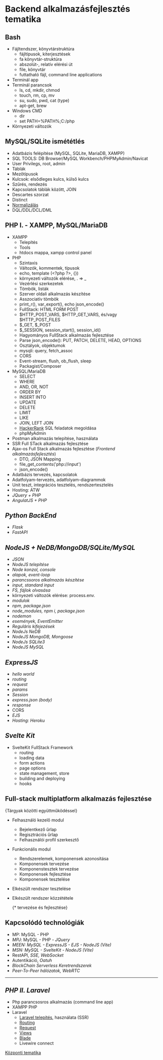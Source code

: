 # Backend alkalmazásfejlesztés tematika

## Bash

- Fájltendszer, könyvtárstruktúra
  - fájltípusok, kiterjesztések
  - fa könyvtár-struktúra
  - abszolút-, relatív elérési út
  - file, könyvtár
  - futtatható fájl, command line applications
- Terminál app
- Terminál parancsok
  - ls, cd, mkdir, chmod
  - touch, rm, cp, mv
  - su, sudo, pwd, cat (type)
  - apt-get, brew
- Windows CMD
  - dir
  - set PATH=%PATH%;C:/php
- Környezeti változók

## MySQL/SQLite ismététlés

- Adatbázis felépítése (MySQL, SQLite, MariaDB, XAMPP)
- SQL TOOLS: DB Browser/MySQL Workbench/PHPMyAdmin/Navicat
- User Privilegs, root, admin
- Táblák
- Mezőtípusok
- Kulcsok: elsődleges kulcs, külső kulcs
- Szűrés, rendezés
- Kapcsolatok táblák között, JOIN
- Descartes szorzat
- Distinct
- [Normalizálás](https://www.youtube.com/watch?v=GFQaEYEc8_8)
- DQL/DDL/DCL/DML

## PHP I. - XAMPP, MySQL/MariaDB

- XAMPP
  - Telepítés
  - Tools
  - htdocs mappa, xampp control panel
- PHP
  - Szintaxis
  - Változók, kommentek, típusok
  - echo, template (\<?php ?>, {})
  - környezeti változók elérése, . => _
  - Vezérlési szerkezetek
  - Tömbök, listák
  - Szerver oldali alkalmazás készítése
  - Asszociatív tömbök
  - print_r(), var_export(), echo json_encode()
  - FullStack: HTML FORM POST
  - $HTTP_POST_VARS, $HTTP_GET_VARS, és/vagy $HTTP_POST_FILES
  - $_GET, $_POST
  - $_SESSION, session_start(), session_id()
  - Hagyományos FullStack alkalmazás fejlesztése
  - Parse json_encode(): PUT, PATCH, DELETE, HEAD, OPTIONS
  - Osztályok, objektumok
  - mysqli: query, fetch_assoc
  - CORS
  - Event-stream, flush, ob_flush, sleep
  - Packagist/Composer
- MySQL/MariaDB
  - SELECT
  - WHERE
  - AND, OR, NOT
  - ORDER BY
  - INSERT INTO
  - UPDATE
  - DELETE
  - LIMIT
  - LIKE
  - JOIN, LEFT JOIN
  - [HackerRank](https://www.hackerrank.com/domains/sql) SQL feladatok megoldása
  - phpMyAdmin
- Postman alkalmazás telepítése, használata
- SSR Full STack alkalmazás fejlesztése
- Ajax-os Full Stack alkalmazás fejlesztése (*Frontend alkalmazásfejlesztés*)
  - DTO, JSON Mapping
  - file_get_contents('php://input')
  - json_encode()
- Adatbázis tervezés, kapcsolatok
- Adatfolyam-tervezés, adatfolyam-diagrammok
- Unit teszt,  integrációs tesztelés, rendszertesztelés
- Hosting: ATW
- *JQuery + PHP*
- *AngulatJS + PHP*

## *Python BackEnd*

- *Flask*
- *FastAPI*

## *NodeJS + NeDB/MongoDB/SQLite/MySQL*

- *JSON*
- *NodeJS telepítése*
- *Node konzol, console*
- *alapok, event-loop*
- *parancssoros alkalmazás készítése*
- *input, standard input*
- *FS, fájlok olvasása*
- környezeti változók elérése: process.env.
- *modulok*
- *npm, package.json*
- *node_modules, npm i, package.json*
- *nodemon*
- *események, EventEmitter*
- *Reguláris kifejezések*
- *NodeJs NeDB*
- *NodeJS MongoDB, Mongoose*
- *NodeJs SQLite3*
- *NodeJS MySQL*

## *ExpressJS*

- *hello world*
- *routing*
- *request*
- *params*
- *Session*
- *express.json (body)*
- *response*
- CORS
- *EJS*
- *Hosting: Heroku*

## *_Svelte Kit_*

- SvelteKit FullStack Framework
  - routing
  - loading data
  - form actions
  - page options
  - state management, store
  - building and deploying
  - hooks

## Full-stack multiplatform alkalmazás fejlesztése

  {Tárgyak közötti együttműködéssel}

- Felhasználó kezelő modul
  - Bejelentkező űrlap
  - Regisztrációs űrlap
  - Felhasználói profil szerkesztő
- Funkcionális modul
  - Rendszerelemek, komponensek azonosítása
  - Komponensek tervezése
  - Komponenstesztek tervezése
  - Komponensek fejlesztése
  - Komponensek tesztelése
- Elkészült rendszer tesztelése
- Elkészült rendszer közzététele

  {* tervezése és fejlesztése}

## Kapcsolódó technológiák

- MP: MySQL - PHP
- *MPJ*: MySQL - PHP - *JQuery*
- *MEEN: MySQL - ExpressJS - EJS - NodeJS (Vite)*
- *MSN: MySQL - SvelteKit - NodeJS (Vite)*
- RestAPI, *SSE, WebSocket*
- Autentikáció, *Oatuh*
- *BlockChain Serverless Keretrendszerek*
- *Peer-To-Peer hálózatok, WebRTC*

***

## *PHP II. Laravel*

- Php parancsosros alkalmazás (command line app)
- XAMPP PHP
- Laravel
  - [Laravel telepítés](https://laravel.com/docs/10.x/installation), használata (SSR)
  - [Routing](https://laravel.com/docs/10.x/routing)
  - [Request](https://laravel.com/docs/10.x/routing)
  - [Views](https://laravel.com/docs/10.x/routing)
  - [Blade](https://laravel.com/docs/10.x/blade#loops)
  - Livewire connect

[Központi tematika](pdf/Backend%20programozás%20és%20tesztelés.pdf)
  